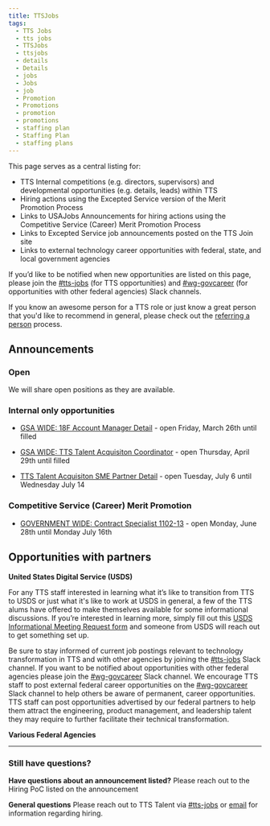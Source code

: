 ```yaml
---
title: TTSJobs
tags:
  - TTS Jobs
  - tts jobs
  - TTSJobs
  - ttsjobs
  - details
  - Details
  - jobs
  - Jobs
  - job
  - Promotion
  - Promotions
  - promotion
  - promotions
  - staffing plan
  - Staffing Plan
  - staffing plans
---
```


This page serves as a central listing for:

- TTS Internal competitions (e.g. directors, supervisors) and developmental opportunities (e.g. details, leads) within TTS
- Hiring actions using the Excepted Service version of the Merit Promotion Process
- Links to USAJobs Announcements for hiring actions using the Competitive Service (Career) Merit Promotion Process
- Links to Excepted Service job announcements posted on the TTS Join site
- Links to external technology career opportunities with federal, state, and local government agencies

If you’d like to be notified when new opportunities are listed on this page, please join the [#tts-jobs](https://gsa-tts.slack.com/messages/tts-jobs/) (for TTS opportunities) and [#wg-govcareer](https://gsa-tts.slack.com/messages/wg-govcareer) (for opportunities with other federal agencies) Slack channels.

If you know an awesome person for a TTS role or just know a great person that you'd like to recommend in general, please check out the [referring a person]({{site.baseurl}}/talent/#referring-a-person) process.

## Announcements

### Open

We will share open positions as they are available.

### Internal only opportunities

- [GSA WIDE: 18F Account Manager Detail](https://docs.google.com/document/d/1cKAzdQNoqwSwxQJrVCCAqjrgJBSAmbNmvNA5q46bC1s/edit) - open Friday, March 26th until filled

- [GSA WIDE: TTS Talent Acquisiton Coordinator](https://docs.google.com/document/d/1OR_lwuhM5UsdbTSvNmoRQlmO0Vb0f4nKpKmgYws9KeM/edit#) - open Thursday, April 29th until filled

- [TTS Talent Acquisiton SME Partner Detail](https://docs.google.com/document/d/1J6oFlpYpZBubZI9FV3sERcHH-0BDdQhD6k5MQTTObKY/edit?ts=60e4ced6#) - open Tuesday, July 6 until Wednesday July 14

### Competitive Service (Career) Merit Promotion

- [GOVERNMENT WIDE: Contract Specialist 1102-13](https://www.usajobs.gov/GetJob/ViewDetails/605151700) - open Monday, June 28th until Monday July 16th

## Opportunities with partners

**United States Digital Service (USDS)**

For any TTS staff interested in learning what it’s like to transition from TTS to USDS or just what it's like to work at USDS in general, a few of the TTS alums have offered to make themselves available for some informational discussions. If you’re interested in learning more, simply fill out this [USDS Informational Meeting Request form](https://docs.google.com/forms/d/e/1FAIpQLSfzbkhF6ahHv8-mu3BOpl6l7qg_kVyHuGUpDMcA-cPW60BfoQ/viewform?usp=sf_link) and someone from USDS will reach out to get something set up.

Be sure to stay informed of current job postings relevant to technology transformation in TTS and with other agencies by joining the [#tts-jobs](https://gsa-tts.slack.com/messages/tts-jobs/) Slack channel. If you want to be notified about opportunities with other federal agencies please join the [#wg-govcareer](https://gsa-tts.slack.com/messages/wg-govcareer) Slack channel. We encourage TTS staff to post external federal career opportunities on the [#wg-govcareer](https://gsa-tts.slack.com/messages/wg-govcareer) Slack channel to help others be aware of permanent, career opportunities. TTS staff can post opportunities advertised by our federal partners to help them attract the engineering, product management, and leadership talent they may require to further facilitate their technical transformation.

**Various Federal Agencies**

---

### Still have questions?

**Have questions about an announcement listed?** Please reach out to the Hiring PoC listed on the announcement

**General questions** Please reach out to TTS Talent via [#tts-jobs](https://gsa-tts.slack.com/messages/tts-jobs/) or [email](mailto:tts-talentteam@gsa.gov) for information regarding hiring.

